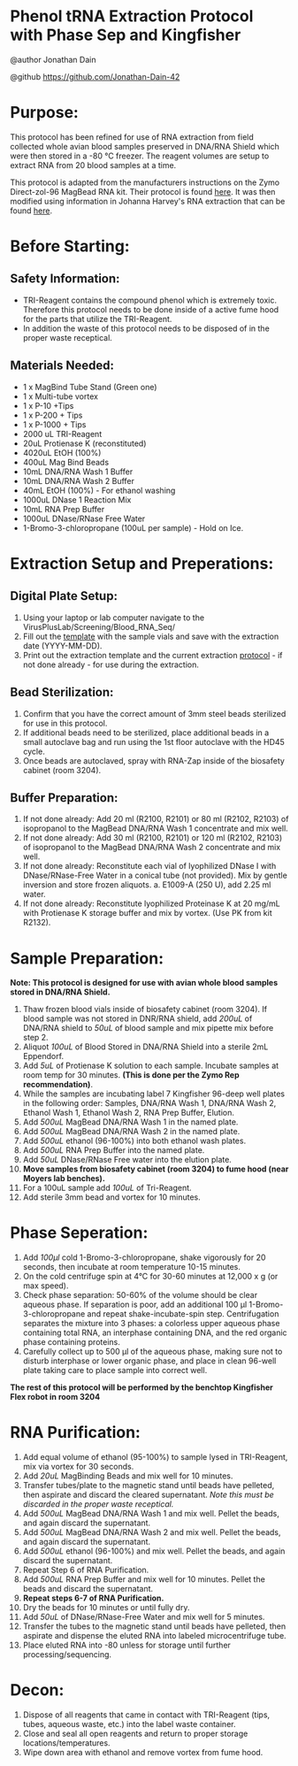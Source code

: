 # Phenol tRNA Extraction Protocol with Phase Sep and Kingfisher
@author Jonathan Dain   

@github https://github.com/Jonathan-Dain-42
# Purpose:
This protocol has been refined for use of RNA extraction from field collected whole avian blood samples preserved in DNA/RNA Shield which were then stored in a -80 °C freezer. The reagent volumes are setup to extract RNA from 20 blood samples at a time. 

This protocol is adapted from the manufacturers instructions on the Zymo Direct-zol-96 MagBead RNA kit. Their protocol is found [here](https://files.zymoresearch.com/protocols/_r2100_r2101_r2102_r2103_r2104_r2105_direct-zol-96_magbead_rna.pdf). It was then modified using information in Johanna Harvey's RNA extraction that can be found [here](https://github.com/JAHarvey/RNA-Blood-preservation-extraction). 
# Before Starting:
## Safety Information:
- TRI-Reagent contains the compound phenol which is extremely toxic. Therefore this protocol needs to be done inside of a active fume hood for the parts that utilize the TRI-Reagent. 
- In addition the waste of this protocol needs to be disposed of in the proper waste receptical.
## Materials Needed:
- 1 x MagBind Tube Stand (Green one)
- 1 x Multi-tube vortex
- 1 x P-10 +Tips
- 1 x P-200 + Tips
- 1 x P-1000 + Tips
- 2000 uL TRI-Reagent
- 20uL Protienase K (reconstituted)
- 4020uL EtOH (100%)
- 400uL Mag Bind Beads
- 10mL DNA/RNA Wash 1 Buffer
- 10mL DNA/RNA Wash 2 Buffer
- 40mL EtOH (100%) - For ethanol washing
- 1000uL DNase 1 Reaction Mix
- 10mL RNA Prep Buffer
- 1000uL DNase/RNase Free Water
- 1-Bromo-3-chloropropane (100uL per sample) - Hold on Ice.
# Extraction Setup and Preperations:
## Digital Plate Setup:
1. Using your laptop or lab computer navigate to the VirusPlusLab/Screening/Blood_RNA_Seq/
2. Fill out the [template](https://liveumb-my.sharepoint.com/:x:/r/personal/nichola_hill_umb_edu/Documents/VirusPlusLab/Screening/Blood_RNA_Seq/Raw_sample_TEMPLATE_UMB.xlsx?d=wc5a8e2974b524b30bbd46593014086eb&csf=1&web=1&e=rDQWN3) with the sample vials and save with the extraction date (YYYY-MM-DD).
3. Print out the extraction template and the current extraction [protocol](https://github.com/Jonathan-Dain-42/RNA-Blood-Phenol-Extraction/blob/main/RNA-Blood-Phenol-Extraction-Protocol.mkd) - if not done already - for use during the extraction. 
## Bead Sterilization:
1. Confirm that you have the correct amount of 3mm steel beads sterilized for use in this protocol. 
2. If additional beads need to be sterilized, place additional beads in a small autoclave bag and run using the 1st floor autoclave with the HD45 cycle. 
3. Once beads are autoclaved, spray with RNA-Zap inside of the biosafety cabinet (room 3204). 
## Buffer Preparation:
1. If not done already: Add 20 ml (R2100, R2101) or 80 ml (R2102, R2103) of isopropanol to the MagBead DNA/RNA Wash 1 concentrate and mix well. 
2. If not done already: Add 30 ml (R2100, R2101) or 120 ml (R2102, R2103) of isopropanol to the MagBead DNA/RNA Wash 2 concentrate and mix well. 
3. If not done already: Reconstitute each vial of lyophilized DNase I with DNase/RNase-Free Water in a conical tube (not provided).  Mix by gentle inversion and store frozen aliquots. 
  a. E1009-A (250 U), add 2.25 ml water.
4. If not done already: Reconstitute lyophilized Proteinase K at 20 mg/mL with Protienase K storage buffer and mix by vortex. (Use PK from kit R2132).

# Sample Preparation:
**Note: This protocol is designed for use with avian whole blood samples stored in DNA/RNA Shield.**
1. Thaw frozen blood vials inside of biosafety cabinet (room 3204). If blood sample was not stored in DNR/RNA shield, add *200uL* of DNA/RNA shield to *50uL* of blood sample and mix pipette mix before step 2.
2. Aliquot *100uL* of Blood Stored in DNA/RNA Shield into a sterile 2mL Eppendorf.
3. Add *5uL* of Protienase K solution to each sample. Incubate samples at room temp for 30 minutes. **(This is done per the Zymo Rep recommendation)**.
4. While the samples are incubating label 7 Kingfisher 96-deep well plates in the following order: Samples, DNA/RNA Wash 1, DNA/RNA Wash 2, Ethanol Wash 1, Ethanol Wash 2, RNA Prep Buffer, Elution. 
5. Add *500uL* MagBead DNA/RNA Wash 1 in the named plate. 
6. Add *500uL* MagBead DNA/RNA Wash 2 in the named plate.
7. Add *500uL* ethanol (96-100%) into both ethanol wash plates. 
8. Add *500uL* RNA Prep Buffer into the named plate.
9. Add *50uL* DNase/RNase Free water into the elution plate. 
10. **Move samples from biosafety cabinet (room 3204) to fume hood (near Moyers lab benches).**
11. For a 100uL sample add *100uL* of Tri-Reagent. 
12. Add sterile 3mm bead and vortex for 10 minutes.

# Phase Seperation:
1. Add *100μl* cold 1-Bromo-3-chloropropane, shake vigorously for 20 seconds, then incubate at room temperature 10-15 minutes.
2. On the cold centrifuge spin at 4°C for 30-60 minutes at 12,000 x g (or max speed).
3. Check phase separation: 50-60% of the volume should be clear aqueous phase. If separation is poor, add an additional 100 μl 1-Bromo-3-chloropropane and repeat shake-incubate-spin step. Centrifugation separates the mixture into 3 phases: a colorless upper aqueous phase containing total RNA, an interphase containing DNA, and the red organic phase containing proteins.
4. Carefully collect up to 500 μl of the aqueous phase, making sure not to disturb interphase or lower organic phase, and place in clean 96-well plate taking care to place sample into correct well.

**The rest of this protocol will be performed by the benchtop Kingfisher Flex robot in room 3204**  

# RNA Purification:
1. Add equal volume of ethanol (95-100%) to sample lysed in TRI-Reagent, mix via vortex for 30 seconds.
2. Add *20uL* MagBinding Beads and mix well for 10 minutes.
3. Transfer tubes/plate to the magnetic stand until beads have pelleted, then aspirate and discard the cleared supernatant. *Note this must be discarded in the proper waste receptical.*   
4. Add *500uL* MagBead DNA/RNA Wash 1 and mix well. Pellet the beads, and again discard the supernatant.
5. Add *500uL* MagBead DNA/RNA Wash 2 and mix well. Pellet the beads, and again discard the supernatant.
6. Add *500uL* ethanol (96-100%) and mix well. Pellet the beads, and again discard the supernatant.
7. Repeat Step 6 of RNA Purification. 
8. Add *500uL* RNA Prep Buffer and mix well for 10 minutes. Pellet the beads and discard the supernatant.
9. **Repeat steps 6-7 of RNA Purification.**
10. Dry the beads for 10 minutes or until fully dry. 
11. Add *50uL* of DNase/RNase-Free Water and mix well for 5 minutes.
12. Transfer the tubes to the magnetic stand until beads have pelleted, then aspirate and dispense the eluted RNA into labeled microcentrifuge tube. 
13. Place eluted RNA into -80 unless for storage until further processing/sequencing. 

# Decon:
1. Dispose of all reagents that came in contact with TRI-Reagent (tips, tubes, aqueous waste, etc.) into the label waste container.
2. Close and seal all open reagents and return to proper storage locations/temperatures.
3. Wipe down area with ethanol and remove vortex from fume hood. 

 
